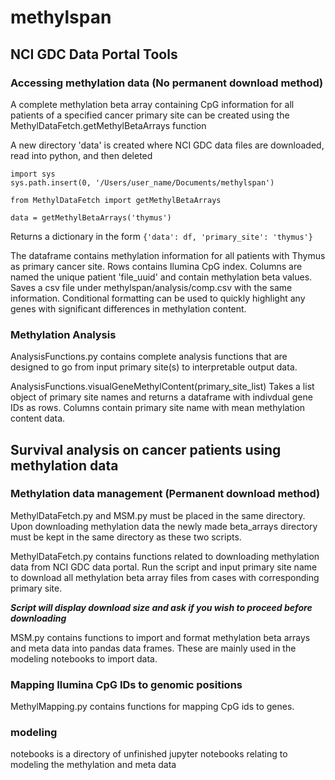 # methylspan

## NCI GDC Data Portal Tools

### Accessing methylation data (No permanent download method)

A complete methylation beta array containing CpG information for all patients of a specified cancer primary site can be created using the MethylDataFetch.getMethylBetaArrays function

A new directory 'data' is created where NCI GDC data files are downloaded, read into python, and then deleted

```
import sys
sys.path.insert(0, '/Users/user_name/Documents/methylspan')

from MethylDataFetch import getMethylBetaArrays

data = getMethylBetaArrays('thymus')
```
Returns a dictionary in the form ```{'data': df, 'primary_site': 'thymus'}```

The dataframe contains methylation information for all patients with Thymus as primary cancer site. Rows contains Ilumina CpG index. Columns are named the unique patient 'file_uuid' and contain methylation beta values. Saves a csv file under methylspan/analysis/comp.csv with the same information. Conditional formatting can be used to quickly highlight any genes with significant differences in methylation content.

### Methylation Analysis

AnalysisFunctions.py contains complete analysis functions that are designed to go from input primary site(s) to interpretable output data.

AnalysisFunctions.visualGeneMethylContent(primary_site_list)
Takes a list object of primary site names and returns a dataframe with indivdual gene IDs as rows. Columns contain primary site name with mean methylation content data.

## Survival analysis on cancer patients using methylation data

### Methylation data management (Permanent download method)

MethylDataFetch.py and MSM.py must be placed in the same directory. Upon downloading methylation data the newly made beta_arrays directory must be kept in the same directory as these two scripts.

MethylDataFetch.py contains functions related to downloading methylation data from NCI GDC data portal. 
Run the script and input primary site name to download all methylation beta array files from cases with corresponding primary site.

**_Script will display download size and ask if you wish to proceed before downloading_**

MSM.py contains functions to import and format methylation beta arrays and meta data into pandas data frames. These are mainly used in the modeling notebooks to import data.


### Mapping Ilumina CpG IDs to genomic positions

MethylMapping.py contains functions for mapping CpG ids to genes.


### modeling 

notebooks is a directory of unfinished jupyter notebooks relating to modeling the methylation and meta data
